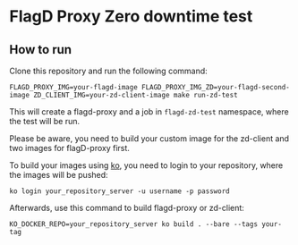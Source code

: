 # FlagD Proxy Zero downtime test

## How to run

Clone this repository and run the following command:

```shell
FLAGD_PROXY_IMG=your-flagd-image FLAGD_PROXY_IMG_ZD=your-flagd-second-image ZD_CLIENT_IMG=your-zd-client-image make run-zd-test
```

This will create a flagd-proxy and a job in `flagd-zd-test` namespace,
where the test will be run.

Please be aware, you need to build your custom image for the zd-client
and two images for flagD-proxy first.

To build your images using [ko](https://github.com/ko-build/ko),
you need to login to your repository, where the images will be pushed:

```shell
ko login your_repository_server -u username -p password
```

Afterwards, use this command to build flagd-proxy or zd-client:

```shell
KO_DOCKER_REPO=your_repository_server ko build . --bare --tags your-tag
```
